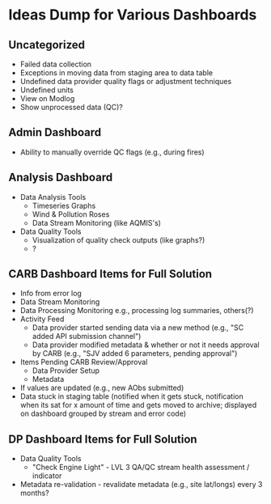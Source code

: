 # Ideas Dump for Various Dashboards
## Uncategorized
- Failed data collection
- Exceptions in moving data from staging area to data table
- Undefined data provider quality flags or adjustment techniques
- Undefined units
- View on Modlog
- Show unprocessed data (QC)?

## Admin Dashboard
- Ability to manually override QC flags (e.g., during fires)


## Analysis Dashboard
- Data Analysis Tools
  - Timeseries Graphs
  - Wind & Pollution Roses
  - Data Stream Monitoring (like AQMIS's)
- Data Quality Tools
  - Visualization of quality check outputs (like graphs?)
  - ?


## CARB Dashboard Items for Full Solution
- Info from error log
- Data Stream Monitoring
- Data Processing Monitoring e.g., processing log summaries, others(?) 
- Activity Feed
  - Data provider started sending data via a new method (e.g., "SC added API submission channel")
  - Data provider modified metadata & whether or not it needs approval by CARB (e.g., "SJV added 6 parameters, pending approval")
- Items Pending CARB Review/Approval
  - Data Provider Setup
  - Metadata
- If values are updated (e.g., new AObs submitted)
- Data stuck in staging table (notified when it gets stuck, notification when its sat for x amount of time and gets moved to archive; displayed on dashboard grouped by stream and error code)


## DP Dashboard Items for Full Solution
- Data Quality Tools
  - "Check Engine Light" - LVL 3 QA/QC stream health assessment / indicator
- Metadata re-validation - revalidate metadata (e.g., site lat/longs) every 3 months?
